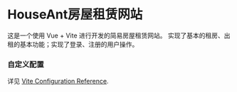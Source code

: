 # HouseAnt房屋租赁网站

这是一个使用 Vue + Vite 进行开发的简易房屋租赁网站。
实现了基本的租房、出租的基本功能；实现了登录、注册的用户操作。

### 自定义配置

详见 [Vite Configuration Reference](https://vitejs.dev/config/).
